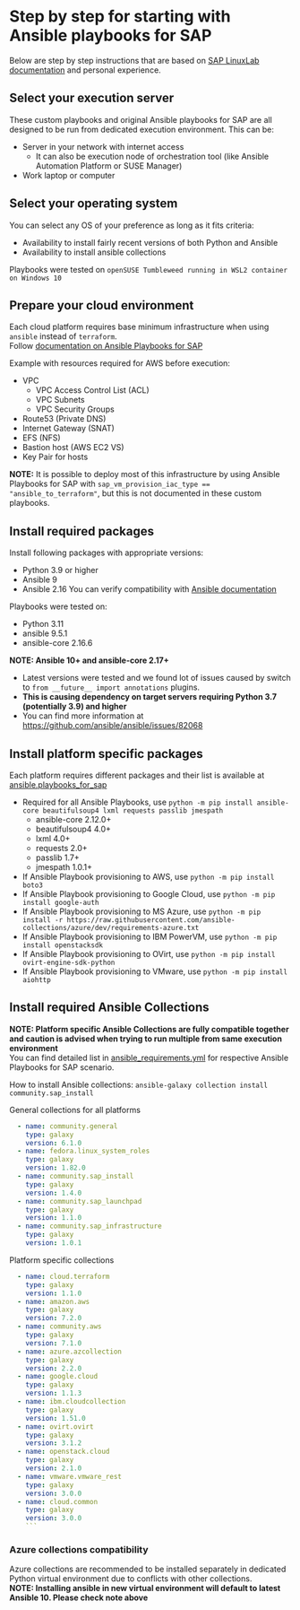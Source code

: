 # Step by step for starting with Ansible playbooks for SAP
Below are step by step instructions that are based on [SAP LinuxLab documentation](https://github.com/sap-linuxlab/community.sap_install/tree/main/docs#readme) and personal experience.

## Select your execution server
These custom playbooks and original Ansible playbooks for SAP are all designed to be run from dedicated execution environment.
This can be:
- Server in your network with internet access
    - It can also be execution node of orchestration tool (like Ansible Automation Platform or SUSE Manager)
- Work laptop or computer

## Select your operating system
You can select any OS of your preference as long as it fits criteria:
- Availability to install fairly recent versions of both Python and Ansible
- Availability to install ansible collections

Playbooks were tested on `openSUSE Tumbleweed running in WSL2 container on Windows 10`

## Prepare your cloud environment
Each cloud platform requires base minimum infrastructure when using `ansible` instead of `terraform`.</br>
Follow [documentation on Ansible Playbooks for SAP](https://github.com/sap-linuxlab/ansible.playbooks_for_sap/tree/main/docs#prepare-infrastructure-platform-for-ansible-playbooks-for-sap) 

Example with resources required for AWS before execution:
- VPC
    - VPC Access Control List (ACL)
    - VPC Subnets
    - VPC Security Groups
- Route53 (Private DNS)
- Internet Gateway (SNAT)
- EFS (NFS)
- Bastion host (AWS EC2 VS)
- Key Pair for hosts

**NOTE:** It is possible to deploy most of this infrastructure by using Ansible Playbooks for SAP with `sap_vm_provision_iac_type == "ansible_to_terraform"`, but this is not documented in these custom playbooks.

## Install required packages
Install following packages with appropriate versions:
- Python 3.9 or higher
- Ansible 9
- Ansible 2.16
You can verify compatibility with [Ansible documentation](https://docs.ansible.com/ansible/latest/reference_appendices/release_and_maintenance.html#ansible-community-changelogs)

Playbooks were tested on:
- Python 3.11
- ansible 9.5.1
- ansible-core 2.16.6

**NOTE: Ansible 10+ and ansible-core 2.17+**
- Latest versions were tested and we found lot of issues caused by switch to `from __future__ import annotations` plugins.
- **This is causing dependency on target servers requiring Python 3.7 (potentially 3.9) and higher**
- You can find more information at https://github.com/ansible/ansible/issues/82068


## Install platform specific packages
Each platform requires different packages and their list is available at [ansible.playbooks_for_sap](https://github.com/sap-linuxlab/ansible.playbooks_for_sap/tree/main/docs#prepare-to-execute-ansible-playbooks-for-sap)</br>

- Required for all Ansible Playbooks, use `python -m pip install ansible-core beautifulsoup4 lxml requests passlib jmespath`
    - ansible-core 2.12.0+
    - beautifulsoup4 4.0+
    - lxml 4.0+
    - requests 2.0+
    - passlib 1.7+
    - jmespath 1.0.1+
- If Ansible Playbook provisioning to AWS, use `python -m pip install boto3`
- If Ansible Playbook provisioning to Google Cloud, use `python -m pip install google-auth`
- If Ansible Playbook provisioning to MS Azure, use `python -m pip install -r https://raw.githubusercontent.com/ansible-collections/azure/dev/requirements-azure.txt`
- If Ansible Playbook provisioning to IBM PowerVM, use `python -m pip install openstacksdk`
- If Ansible Playbook provisioning to OVirt, use `python -m pip install ovirt-engine-sdk-python`
- If Ansible Playbook provisioning to VMware, use `python -m pip install aiohttp`


## Install required Ansible Collections
**NOTE: Platform specific Ansible Collections are fully compatible together and caution is advised when trying to run multiple from same execution environment**</br>
You can find detailed list in [ansible_requirements.yml](https://github.com/sap-linuxlab/ansible.playbooks_for_sap/blob/main/deploy_scenarios/sap_hana_ha/ansible_requirements.yml) for respective Ansible Playbooks for SAP scenario.

How to install Ansible collections: `ansible-galaxy collection install community.sap_install`

General collections for all platforms
```yaml
  - name: community.general
    type: galaxy
    version: 6.1.0
  - name: fedora.linux_system_roles
    type: galaxy
    version: 1.82.0
  - name: community.sap_install
    type: galaxy
    version: 1.4.0
  - name: community.sap_launchpad
    type: galaxy
    version: 1.1.0
  - name: community.sap_infrastructure
    type: galaxy
    version: 1.0.1
```

Platform specific collections
```yaml
  - name: cloud.terraform
    type: galaxy
    version: 1.1.0
  - name: amazon.aws
    type: galaxy
    version: 7.2.0
  - name: community.aws
    type: galaxy
    version: 7.1.0
  - name: azure.azcollection
    type: galaxy
    version: 2.2.0
  - name: google.cloud
    type: galaxy
    version: 1.1.3
  - name: ibm.cloudcollection
    type: galaxy
    version: 1.51.0
  - name: ovirt.ovirt
    type: galaxy
    version: 3.1.2
  - name: openstack.cloud
    type: galaxy
    version: 2.1.0
  - name: vmware.vmware_rest
    type: galaxy
    version: 3.0.0
  - name: cloud.common
    type: galaxy
    version: 3.0.0
    ```
```

### Azure collections compatibility
Azure collections are recommended to be installed separately in dedicated Python virtual environment due to conflicts with other collections.</br>
**NOTE: Installing ansible in new virtual environment will default to latest Ansible 10. Please check note above**
